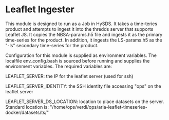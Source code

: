 Leaflet Ingester
===============

This module is designed to run as a Job in HySDS. It takes a time-teries product and attempts to ingest it into the thredds server that supports Leaflet JS. It copies the NBSA-params.h5 file and ingests it as the primary time-series for the product. In addition, it ingests the LS-params.h5 as the "-ls" secondary time-series for the product.

Configuration for this module is supplied as environment variables. The localfile env_config.bash is sourced before running and supplies the environment variables. The required variables are:

  LEAFLET_SERVER: the IP for the leaflet server (used for ssh)

  LEAFLET_SERVER_IDENTITY: the SSH identity file accessing "ops" on the leaflet server

  LEAFLET_SERVER_DS_LOCATION: location to place datasets on the server. Standard location is: "/home/ops/verdi/ops/aria-leaflet-timeseries-docker/datasets/ts/"


